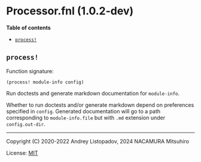 # Processor.fnl (1.0.2-dev)

**Table of contents**

- [`process!`](#process)

## `process!`
Function signature:

```
(process! module-info config)
```

Run doctests and generate markdown documentation for `module-info`.

Whether to run doctests and/or generate markdown depend on preferences specified
in `config`. Generated documentation will go to a path corresponding to
`module-info.file` but with `.md` extension under `config.out-dir`.


---

Copyright (C) 2020-2022 Andrey Listopadov, 2024 NACAMURA Mitsuhiro

License: [MIT](https://git.sr.ht/~m15a/fnldoc/tree/main/item/LICENSE)


<!-- Generated with Fnldoc 1.0.2-dev
     https://sr.ht/~m15a/fnldoc/ -->
